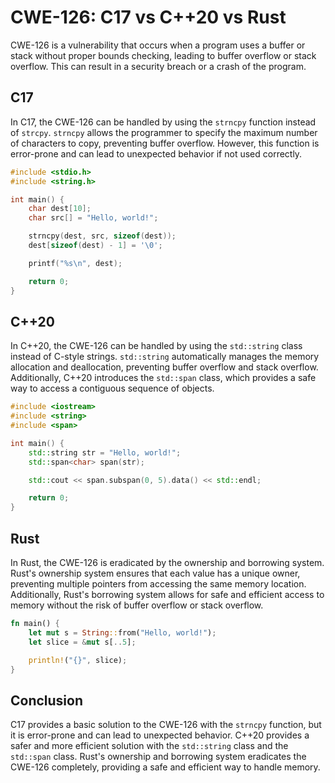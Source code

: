 # CWE-126: C17 vs C++20 vs Rust

CWE-126 is a vulnerability that occurs when a program uses a buffer or stack without proper bounds 
checking, leading to buffer overflow or stack overflow. This can result in a security breach or a 
crash of the program.

## C17

In C17, the CWE-126 can be handled by using the `strncpy` function instead of `strcpy`. `strncpy` 
allows the programmer to specify the maximum number of characters to copy, preventing buffer 
overflow. However, this function is error-prone and can lead to unexpected behavior if not used 
correctly.

```c
#include <stdio.h>
#include <string.h>

int main() {
    char dest[10];
    char src[] = "Hello, world!";

    strncpy(dest, src, sizeof(dest));
    dest[sizeof(dest) - 1] = '\0';

    printf("%s\n", dest);

    return 0;
}
```

## C++20

In C++20, the CWE-126 can be handled by using the `std::string` class instead of C-style strings. 
`std::string` automatically manages the memory allocation and deallocation, preventing buffer 
overflow and stack overflow. Additionally, C++20 introduces the `std::span` class, which provides a 
safe way to access a contiguous sequence of objects.

```c++
#include <iostream>
#include <string>
#include <span>

int main() {
    std::string str = "Hello, world!";
    std::span<char> span(str);

    std::cout << span.subspan(0, 5).data() << std::endl;

    return 0;
}
```

## Rust

In Rust, the CWE-126 is eradicated by the ownership and borrowing system. Rust's ownership system 
ensures that each value has a unique owner, preventing multiple pointers from accessing the same 
memory location. Additionally, Rust's borrowing system allows for safe and efficient access to 
memory without the risk of buffer overflow or stack overflow.

```rust
fn main() {
    let mut s = String::from("Hello, world!");
    let slice = &mut s[..5];

    println!("{}", slice);
}
```

## Conclusion

C17 provides a basic solution to the CWE-126 with the `strncpy` function, but it is error-prone and 
can lead to unexpected behavior. C++20 provides a safer and more efficient solution with the 
`std::string` class and the `std::span` class. Rust's ownership and borrowing system eradicates the 
CWE-126 completely, providing a safe and efficient way to handle memory.
